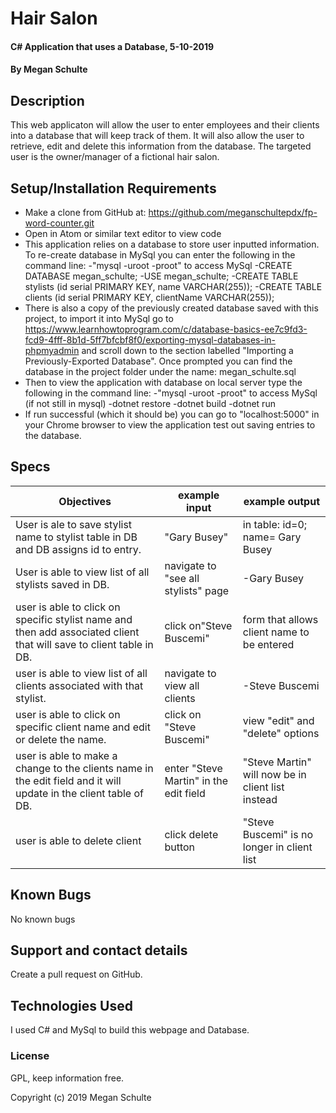 # Hair Salon

#### C# Application that uses a Database, 5-10-2019

#### By Megan Schulte

## Description

This web applicaton will allow the user to enter employees and their clients into a database that will keep track of them. It will also allow the user to retrieve, edit and delete this information from the database. The targeted user is the owner/manager of a fictional hair salon.

## Setup/Installation Requirements

* Make a clone from GitHub at: https://github.com/meganschultepdx/fp-word-counter.git
* Open in Atom or similar text editor to view code
* This application relies on a database to store user inputted information. To re-create database in MySql you can enter the following in the command line:
    -"mysql -uroot -proot" to access MySql
    -CREATE DATABASE megan_schulte;
    -USE megan_schulte;
    -CREATE TABLE stylists (id serial PRIMARY KEY, name VARCHAR(255));
    -CREATE TABLE clients (id serial PRIMARY KEY, clientName VARCHAR(255));
* There is also a copy of the previously created database saved with this project, to import it into MySql go to https://www.learnhowtoprogram.com/c/database-basics-ee7c9fd3-fcd9-4fff-8b1d-5ff7bfcbf8f0/exporting-mysql-databases-in-phpmyadmin and scroll down to the section labelled "Importing a Previously-Exported Database". Once prompted you can find the database in the project folder under the name:  megan_schulte.sql  
* Then to view the application with database on local server type the following in the command line:
    -"mysql -uroot -proot" to access MySql (if not still in mysql)
    -dotnet restore
    -dotnet build
    -dotnet run
* If run successful (which it should be) you can go to "localhost:5000" in your Chrome browser to view the application test out saving entries to the database.

## Specs

|Objectives|example input|example output|
|-|-|-|
|User is ale to save stylist name to stylist table in DB and DB assigns id to entry.| "Gary Busey" |in table:  id=0; name= Gary Busey|
|User is able to view list of all stylists saved in DB.|navigate to "see all stylists" page|-Gary Busey|
|user is able to click on specific stylist name and then add associated client that will save to client table in DB.|  click on"Steve Buscemi" | form that allows client name to be entered |
|user is able to view list of all clients associated with that stylist.|navigate to view all clients|-Steve Buscemi|
|user is able to click on specific client name and edit or delete the name.|click on "Steve Buscemi"|view "edit" and "delete" options|
|user is able to make a change to the clients name in the edit field and it will update in the client table of DB.|enter "Steve Martin" in the edit field|"Steve Martin" will now be in client list instead
|user is able to delete client|click delete button|"Steve Buscemi" is no longer in client list|


## Known Bugs

No known bugs

## Support and contact details

Create a pull request on GitHub.

## Technologies Used

I used C# and MySql to build this webpage and Database.

### License

GPL, keep information free.

Copyright (c) 2019 Megan Schulte
